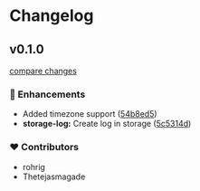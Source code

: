 # Changelog


## v0.1.0

[compare changes](https://github.com/jurassicjs/nuxt-scheduler/compare/0.0.15...v0.1.0)

### 🚀 Enhancements

- Added timezone support ([54b8ed5](https://github.com/jurassicjs/nuxt-scheduler/commit/54b8ed5))
- **storage-log:** Create log in storage ([5c5314d](https://github.com/jurassicjs/nuxt-scheduler/commit/5c5314d))

### ❤️  Contributors

- rohrig
- Thetejasmagade

